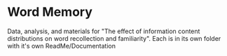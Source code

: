 # Word Memory
Data, analysis, and materials for "The effect of information content distributions on word recollection and familiarity". Each is in its own folder with it's own ReadMe/Documentation
